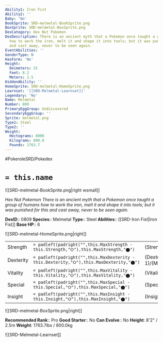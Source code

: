 ```yaml
---
Ability1: Iron Fist
Ability2: ''
Baby: 'No'
BookSprite: SRD-melmetal-BookSprite.png
BoxSprite: SRD-melmetal-BoxSprite.png
DexCategory: Hex Nut Pokemon
DexDescription: There is an ancient myth that a Pokemon once taught a group of humans
  how to work the iron, melt it and shape it into tools; but it was punished for this
  and cast away, never to be seen again.
EventAbilities: ''
GenderType: N
HasForm: 'No'
Height:
  Deimeters: 25
  Feet: 8.2
  Meters: 2.5
HiddenAbility: ''
HomeSprite: SRD-melmetal-HomeSprite.png
Learnset: '[[SRD-Melmetal-Learnset]]'
Legendary: 'No'
Name: Melmetal
Number: 809
PrimaryEggGroup: Undiscovered
SecondaryEggGroup: ''
Sprite: melmetal.png
Type1: Steel
Type2: ''
Weight:
  Hectograms: 8000
  Kilograms: 800.0
  Pounds: 1763.7
---
```


#PokeroleSRD/Pokedex

# `= this.name`

![[SRD-melmetal-BookSprite.png|right wsmall]]

*Hex Nut Pokemon*
*There is an ancient myth that a Pokemon once taught a group of humans how to work the iron, melt it and shape it into tools; but it was punished for this and cast away, never to be seen again.*

**DexID**:: 0809
**Species**:: Melmetal
**Type**:: Steel
**Abilities**:: [[SRD-Iron Fist|Iron Fist]]
**Base HP**:: 6

![[SRD-melmetal-HomeSprite.png|right]]

|           |                                                                                        |                                          |
| --------- | -------------------------------------------------------------------------------------- | ---------------------------------------- |
| Strength  | `= padleft(padright("",this.MaxStrength - this.Strength,"⭘"),this.MaxStrength,"⬤")`    | (Strength::4)/(MaxStrength::8)   |
| Dexterity | `= padleft(padright("",this.MaxDexterity - this.Dexterity,"⭘"),this.MaxDexterity,"⬤")` | (Dexterity:: 1)/(MaxDexterity::3) |
| Vitality  | `= padleft(padright("",this.MaxVitality - this.Vitality,"⭘"),this.MaxVitality,"⬤")`    | (Vitality::4)/(MaxVitality::8)   |
| Special   | `= padleft(padright("",this.MaxSpecial - this.Special,"⭘"),this.MaxSpecial,"⬤")`       | (Special::2)/(MaxSpecial::5)     |
| Insight   | `= padleft(padright("",this.MaxInsight - this.Insight,"⭘"),this.MaxInsight,"⬤")`       | (Insight::2)/(MaxInsight::4)     |

![[SRD-melmetal-BoxSprite.png|right]]

**Recommended Rank**:: Pro
**Good Starter**:: No
**Can Evolve**:: No
**Height**: 8'2" / 2.5m
**Weight**: 1763.7lbs / 800.0kg

![[SRD-Melmetal-Learnset]]